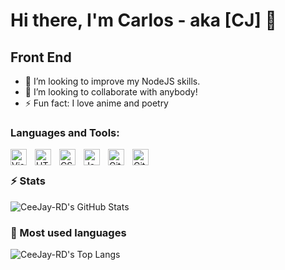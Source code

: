# Hi there, I'm Carlos - aka [CJ] 👋 




## Front End

- 🌱 I’m looking to improve my NodeJS skills.
- 📕 I’m looking to collaborate with anybody!
- ⚡ Fun fact: I love anime and poetry




### Languages and Tools:

<img align="left" alt="Visual Studio Code" width="26px" src="https://cdn.jsdelivr.net/gh/devicons/devicon/icons/vscode/vscode-original.svg" style="padding-right:10px;" />

<img align="left" alt="HTML5" width="26px" src="https://cdn.jsdelivr.net/gh/devicons/devicon/icons/html5/html5-original.svg" style="padding-right:10px;" />

<img align="left" alt="CSS3" width="26px" src="https://cdn.jsdelivr.net/gh/devicons/devicon/icons/css3/css3-original.svg" style="padding-right:10px;" />

<img align="left" alt="JavaScript" width="26px" src="https://cdn.jsdelivr.net/gh/devicons/devicon/icons/javascript/javascript-original.svg" style="padding-right:10px;" />

<img align="left" alt="Git" width="26px" src="https://cdn.jsdelivr.net/gh/devicons/devicon/icons/git/git-original.svg" style="padding-right:10px;" />

<img align="left" alt="GitHub" width="26px" src="https://user-images.githubusercontent.com/3369400/139447912-e0f43f33-6d9f-45f8-be46-2df5bbc91289.png" style="padding-right:10px;" />


<br>

### :zap:  Stats

  <img align="" alt="CeeJay-RD's GitHub Stats" src="https://github-readme-stats.vercel.app/api?username=CeeJay-RD&show_icons=true&hide_border=false&title_color=5582f6&icon_color=5582f6&bg_color=21325E&text_color=5582f6&border_color=3E497A" />


### :notebook_with_decorative_cover: Most used languages

  <img align="" alt="CeeJay-RD's Top Langs" src="https://github-readme-stats.vercel.app/api/top-langs/?username=CeeJay-RD&show_icons=true&hide_border=false&title_color=5582f6&icon_color=5582f6&bg_color=21325E&text_color=5582f6&border_color=3E497A" />


  


